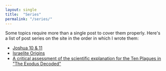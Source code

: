 ```yaml
---
layout: single
title:  "Series"
permalink: "/series/"
---
```


Some topics require more than a single post to cover them properly. Here's a list of post series on the site in the order in which I wrote them:

* [Joshua 10 & 11](/series/joshua-10-and-11/)
* [Israelite Origins](/series/israelite-origins/)
* [A critical assessment of the scientific explanation for the Ten Plagues in \"The Exodus Decoded\"](/series/exodus-decoded-plagues-critical-assessment/)
